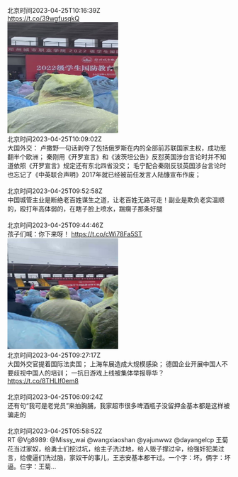 北京时间2023-04-25T10:16:39Z<br>https://t.co/39wgfusqkQ<br><img src='/temp/2023/1650685218532261890_0.jpg' width='250' height='250'><br>北京时间2023-04-25T10:09:02Z<br>大国外交：
卢撒野一句话剥夺了包括俄罗斯在内的全部前苏联国家主权，成功惹翻半个欧洲；
秦刚用《开罗宣言》和《波茨坦公告》反怼英国涉台言论时并不知道依照《开罗宣言》规定还有东北四省没交；
毛宁配合秦刚反驳英国涉台言论时也忘记了《中英联合声明》2017年就已经被前任发言人陆慷宣布作废；<br><br>北京时间2023-04-25T09:52:58Z<br>中国城管主业是断绝老百姓谋生之道，让老百姓无路可走！副业是欺负老实温顺的，殴打年高体弱的，在瞎子脸上喷水，踹瘸子那条好腿<br><br>北京时间2023-04-25T09:44:46Z<br>孩子们喊：你下来呀！ https://t.co/cWi78Fa5ST<br><img src='/temp/2023/1650677195793383427_0.jpg' width='250' height='250'><br>北京时间2023-04-25T09:27:17Z<br>大国外交官提着国际法卖国；
上海车展造成大规模感染；
德国企业开展中国人不要歧视中国人的培训；
一抗日游戏上线被集体举报辱华？
https://t.co/8THLIf0em8<br><br>北京时间2023-04-25T06:09:24Z<br>还有句“我可是老党员”来拍胸脯，我家超市很多啤酒瓶子没留押金基本都是这样被骗走的<br><br>北京时间2023-04-25T05:58:52Z<br>RT @Vg8989: @Missy_wai @wangxiaoshan @yajunwwz @dayangelcp 王菊花当过家奴，给勇士们挖过坑，给主子洗过地，给人贩子撑过伞，给强奸犯美过言，给傻逼们洗过脑，家奴干的事儿，王志安基本都干过。一个字：坏。俩字：坏逼。仨字：王菊…<br><br>
